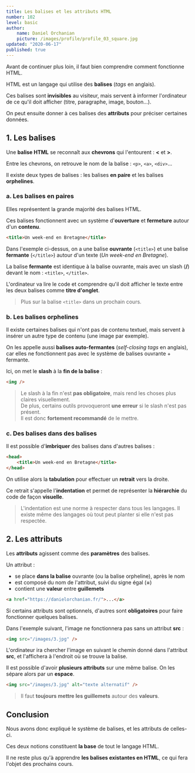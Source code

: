 ```yaml
---
title: Les balises et les attributs HTML
number: 102
level: basic
author:
    name: Daniel Orchanian
    picture: /images/profile/profile_03_square.jpg
updated: "2020-06-17"
published: true
---
```


Avant de continuer plus loin, il faut bien comprendre comment fonctionne HTML.

HTML est un langage qui utilise des **balises** (_tags_ en anglais).

Ces balises sont **invisibles** au visiteur, mais servent à informer l'ordinateur de ce qu'il doit afficher (titre, paragraphe, image, bouton...).

On peut ensuite donner à ces balises des **attributs** pour préciser certaines données.


## 1. Les balises

Une **balise HTML** se reconnaît aux **chevrons** qui l'entourent : **<** et **>**.

Entre les chevrons, on retrouve le nom de la balise : `<p>`, `<a>`, `<div>`...

Il existe deux types de balises : les balises **en paire** et les balises **orphelines**. 


### a. Les balises en paires

Elles représentent la grande majorité des balises HTML.

Ces balises fonctionnent avec un système d'**ouverture** et **fermeture** autour d'un **contenu**.

```html
<title>Un week-end en Bretagne</title>
```

Dans l'exemple ci-dessus, on a une balise **ouvrante** (`<title>`) et une balise **fermante** (`</title>`) autour d'un texte (_Un week-end en Bretagne_).

La balise **fermante** est identique à la balise ouvrante, mais avec un slash (**/**) devant le nom : `<title>`, `</title>`.

L'ordinateur va lire le code et comprendre qu'il doit afficher le texte entre les deux balises comme **titre d'onglet**.

> Plus sur la balise `<title>` dans un prochain cours.


### b. Les balises orphelines

Il existe certaines balises qui n'ont pas de contenu textuel, mais servent à insérer un autre type de contenu (une image par exemple).

On les appelle aussi **balises auto-fermantes** (_self-closing tags_ en anglais), car elles ne fonctionnent pas avec le système de balises ouvrante + fermante.

Ici, on met le **slash** à la **fin de la balise** :

```html
<img />
```

> Le slash à la fin n'est **pas obligatoire**, mais rend les choses plus claires visuellement.  
De plus, certains outils provoqueront **une erreur** si le slash n'est pas présent.  
Il est donc **fortement recommandé** de le mettre.


### c. Des balises dans des balises

Il est possible d'**imbriquer** des balises dans d'autres balises :

```html
<head>
    <title>Un week-end en Bretagne</title>
</head>
```

On utilise alors la **tabulation** pour effectuer un **retrait** vers la droite.

Ce retrait s'appelle l'**indentation** et permet de représenter la **hiérarchie** du code de façon **visuelle**.

> L'indentation est une norme à respecter dans tous les langages. Il existe même des langages où tout peut planter si elle n'est pas respectée.


## 2. Les attributs

Les **attributs** agissent comme des **paramètres** des balises.

Un attribut :
- se place **dans la balise** ouvrante (ou la balise orpheline), après le nom
- est composé du nom de l'attribut, suivi du signe égal (**=**)
- contient une **valeur** entre **guillemets**

```html
<a href="https://danielorchanian.fr/">...</a>
```

Si certains attributs sont optionnels, d'autres sont **obligatoires** pour faire fonctionner quelques balises.

Dans l'exemple suivant, l'image ne fonctionnera pas sans un attribut **src** :

```html
<img src="/images/3.jpg" />
```

L'ordinateur ira chercher l'image en suivant le chemin donné dans l'attribut **src**, et l'affichera à l'endroit où se trouve la balise.

Il est possible d'avoir **plusieurs attributs** sur une même balise. On les sépare alors par un **espace**.

```html
<img src="/images/3.jpg" alt="texte alternatif" />
```

> Il faut **toujours mettre les guillemets** autour des **valeurs**.


## Conclusion

Nous avons donc expliqué le système de balises, et les attributs de celles-ci.

Ces deux notions constituent **la base** de tout le langage HTML.

Il ne reste plus qu'à apprendre **les balises existantes en HTML**, ce qui fera l'objet des prochains cours.
